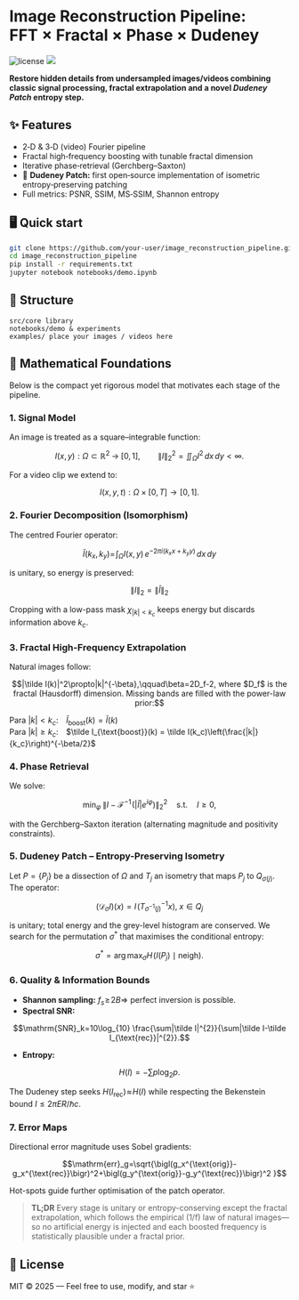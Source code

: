 # Image Reconstruction Pipeline: FFT × Fractal × Phase × Dudeney

<img src="https://img.shields.io/badge/License-MIT-green" alt="license"/>
<img src="https://img.shields.io/badge/Python-3.9%2B-blue"/>

**Restore hidden details from undersampled images/videos combining classic signal processing, fractal extrapolation and a novel _Dudeney Patch_ entropy step.**

## ✨ Features
- 2‑D & 3‑D (video) Fourier pipeline
- Fractal high‑frequency boosting with tunable fractal dimension
- Iterative phase‑retrieval (Gerchberg–Saxton)
- 🚀 **Dudeney Patch:** first open‑source implementation of isometric entropy‑preserving patching
- Full metrics: PSNR, SSIM, MS‑SSIM, Shannon entropy

## 🖥️ Quick start
```bash
git clone https://github.com/your‑user/image_reconstruction_pipeline.git
cd image_reconstruction_pipeline
pip install -r requirements.txt
jupyter notebook notebooks/demo.ipynb
```

## 📂 Structure
```
src/core library
notebooks/demo & experiments
examples/ place your images / videos here
```

## 📐 Mathematical Foundations

Below is the compact yet rigorous model that motivates each stage of the pipeline.

### 1. Signal Model
An image is treated as a square–integrable function:
```math
I(x,y) : \Omega \subset \mathbb{R}^{2}\;\to\;[0,1],\qquad
\lVert I\rVert_2^2=\iint_\Omega I^2\,dx\,dy<\infty .
```
For a video clip we extend to:
```math
I(x,y,t):\Omega\times[0,T]\to[0,1].
```

### 2. Fourier Decomposition (Isomorphism)
The centred Fourier operator:

```math
\tilde I(k_x,k_y)=\!\int_\Omega I(x,y)\,e^{-2\pi i(k_xx+k_yy)}\,dx\,dy
```
is unitary, so energy is preserved:

```math
\lVert I\rVert_2=\lVert\tilde I\rVert_2
```
Cropping with a low-pass mask $\chi_{|k|<k_c}$ keeps energy but discards information above $k_c$.

### 3. Fractal High-Frequency Extrapolation
Natural images follow:
```math
|\tilde I(k)|^2\propto|k|^{-\beta},\qquad\beta=2D_f-2,

where $D_f$ is the fractal (Hausdorff) dimension.
Missing bands are filled with the power-law prior:
```

Para $|k|<k_c$: $\tilde I_{\text{boost}}(k) = \tilde I(k)$  
Para $|k|\ge k_c$: $\tilde I_{\text{boost}}(k) = \tilde I(k_c)\left(\frac{|k|}{k_c}\right)^{-\beta/2}$

### 4. Phase Retrieval
We solve:
```math
\min_\varphi\;\bigl\lVert I-\mathcal{F}^{-1}\!\bigl(|\tilde I|e^{i\varphi}\bigr)\bigr\rVert_2^2
\quad\text{s.t.}\quad I\ge0,
```
with the Gerchberg–Saxton iteration (alternating magnitude and positivity constraints).

### 5. Dudeney Patch – Entropy-Preserving Isometry
Let $P=\{P_j\}$ be a dissection of $\Omega$ and $T_j$ an isometry that maps $P_j$ to $Q_{\sigma(j)}$. The operator:
```math
(\mathcal{D}_\sigma I)(x)=I\!\bigl(T_{\sigma^{-1}(j)}^{-1}x\bigr),\;x\in Q_j
```
is unitary; total energy and the grey-level histogram are conserved.
We search for the permutation $\sigma^{\ast}$ that maximises the conditional entropy:
```math
\sigma^{\ast}=\arg\max_\sigma H\!\bigl(I(P_j)\mid\text{neigh}\bigr).
```

### 6. Quality & Information Bounds

* **Shannon sampling:** $f_s\!\ge\!2B\Rightarrow$ perfect inversion is possible.
* **Spectral SNR:**
```math
\mathrm{SNR}_k=10\log_{10}
\frac{\sum|\tilde I|^{2}}{\sum|\tilde I-\tilde I_{\text{rec}}|^{2}}.
```


* **Entropy:**
```math
H(I)=-\sum p\log_2p.
```
The Dudeney step seeks $H(I_{\text{rec}})\!\approx\!H(I)$ while respecting the Bekenstein bound $I\le 2\pi ER/\hbar c$.

### 7. Error Maps

Directional error magnitude uses Sobel gradients:
```math
\mathrm{err}_g=\sqrt{\bigl(g_x^{\text{orig}}-g_x^{\text{rec}}\bigr)^2+\bigl(g_y^{\text{orig}}-g_y^{\text{rec}}\bigr)^2 }
```

Hot-spots guide further optimisation of the patch operator.

> **TL;DR**  Every stage is unitary or entropy-conserving except the
fractal extrapolation, which follows the empirical \(1/f\) law of natural
images—so no artificial energy is injected and each boosted frequency is
statistically plausible under a fractal prior.



## 📜 License
MIT © 2025 — Feel free to use, modify, and star ⭐
